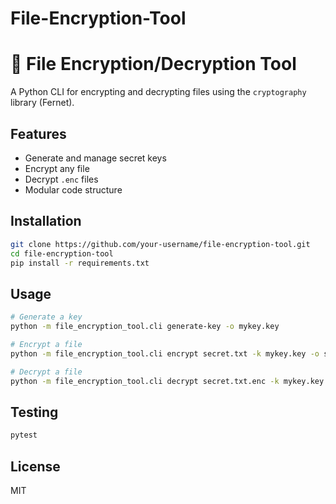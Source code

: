 # File-Encryption-Tool
# 🔐 File Encryption/Decryption Tool

A Python CLI for encrypting and decrypting files using the `cryptography` library (Fernet).

## Features
- Generate and manage secret keys
- Encrypt any file
- Decrypt `.enc` files
- Modular code structure

## Installation
```bash
git clone https://github.com/your-username/file-encryption-tool.git
cd file-encryption-tool
pip install -r requirements.txt
```

## Usage
```bash
# Generate a key
python -m file_encryption_tool.cli generate-key -o mykey.key

# Encrypt a file
python -m file_encryption_tool.cli encrypt secret.txt -k mykey.key -o secret.txt.enc

# Decrypt a file
python -m file_encryption_tool.cli decrypt secret.txt.enc -k mykey.key -o secret_decrypted.txt
```

## Testing
```bash
pytest
```

## License
MIT
